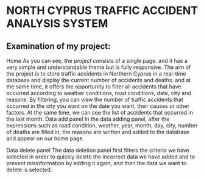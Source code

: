 # NORTH CYPRUS TRAFFIC ACCIDENT ANALYSIS SYSTEM

## Examination of my project:
Home
As you can see, the project consists of a single page. and it has a very simple and understandable theme but is fully responsive.
The aim of the project is to store traffic accidents in Northern Cyprus in a real-time database and display the current number of accidents and deaths. and at the same time, it offers the opportunity to filter all accidents that have occurred according to weather conditions, road conditions, date, city and reasons. By filtering, you can view the number of traffic accidents that occurred in the city you want on the date you want, their causes or other factors. At the same time, we can see the list of accidents that occurred in the last month.
Data add panel
In the data adding panel, after the expressions such as road condition, weather, year, month, day, city, number of deaths are filled in, the reasons are written and added to the database and appear on our home page.

Data delete panel
The data deletion panel first filters the criteria we have selected in order to quickly delete the incorrect data we have added and to prevent misinformation by adding it again, and then the data we want to delete is selected.


